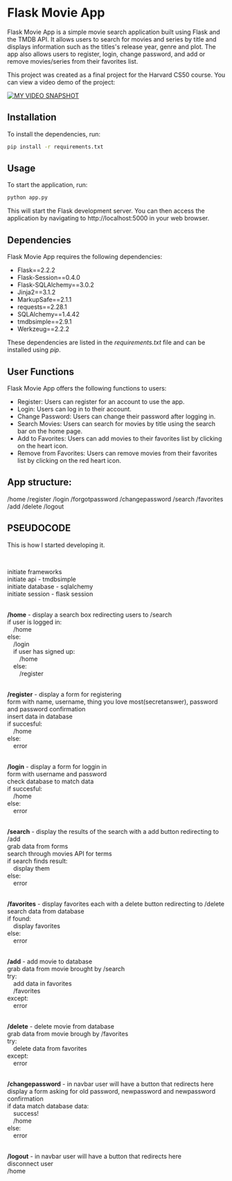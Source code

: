 # Flask Movie App

Flask Movie App is a simple movie search application built using Flask and the TMDB API. It allows users to search for movies and series by title and displays information such as the titles's release year, genre and plot. The app also allows users to register, login, change password, and add or remove movies/series from their favorites list.

This project was created as a final project for the Harvard CS50 course. You can view a video demo of the project:

[![MY VIDEO SNAPSHOT](https://img.youtube.com/vi/wilkhNr_CL0/0.jpg)](https://www.youtube.com/watch?v=wilkhNr_CL0)

## Installation

To install the dependencies, run:

```bash
pip install -r requirements.txt
```
## Usage
To start the application, run:

```bash
python app.py
```

This will start the Flask development server. You can then access the application by navigating to http://localhost:5000 in your web browser.

## Dependencies
Flask Movie App requires the following dependencies:

- Flask==2.2.2
- Flask-Session==0.4.0
- Flask-SQLAlchemy==3.0.2
- Jinja2==3.1.2
- MarkupSafe==2.1.1
- requests==2.28.1
- SQLAlchemy==1.4.42
- tmdbsimple==2.9.1
- Werkzeug==2.2.2

These dependencies are listed in the *requirements.txt* file and can be installed using *pip*.

## User Functions
Flask Movie App offers the following functions to users:

- Register: Users can register for an account to use the app.
- Login: Users can log in to their account.
- Change Password: Users can change their password after logging in.
- Search Movies: Users can search for movies by title using the search bar on the home page.
- Add to Favorites: Users can add movies to their favorites list by clicking on the heart icon.
- Remove from Favorites: Users can remove movies from their favorites list by clicking on the red heart icon.

## App structure:

/home   /register   /login 
/forgotpassword   /changepassword
/search   /favorites    /add 
/delete    /logout  


## PSEUDOCODE

This is how I started developing it.

<br>

initiate frameworks<br>
initiate api - tmdbsimple<br>
initiate database - sqlalchemy<br>
initiate session - flask session<br>
<br>

**/home** - display a search box redirecting users to /search<br>
if user is logged in:<br>
&emsp;/home<br>
else:<br>
&emsp;/login<br>
&emsp;if user has signed up:<br>
&emsp;&emsp;/home<br>
&emsp;else:<br>
&emsp;&emsp;/register<br>
<br>        
        
**/register** - display a form for registering<br>
form with name, username, thing you love most(secretanswer), password and password confirmation<br>
insert data in database<br>
if succesful:<br>
&emsp;/home<br>
else:<br>
&emsp;error<br>
<br>

**/login** - display a form for loggin in<br>
form with username and password<br>
check database to match data<br>
if succesful:<br>
&emsp;/home<br>
else:<br>
&emsp;error<br>
<br>

**/search** - display the results of the search with a add button redirecting to /add<br>
grab data from forms<br>
search through movies API for terms<br>
if search finds result:<br>
&emsp;display them<br>
else:<br>
&emsp;error<br>
<br>

**/favorites** - display favorites each with a delete button redirecting to /delete<br>
search data from database<br>
if found:<br>
&emsp;display favorites<br>
else:<br>
&emsp;error<br>
<br>

**/add** - add movie to database<br>
grab data from movie brought by /search<br>
try:<br>
&emsp;add data in favorites<br>
&emsp;/favorites<br>
except:<br>
&emsp;error<br>
<br>

**/delete** - delete movie from database<br>
grab data from movie brough by /favorites<br>
try:<br>
&emsp;delete data from favorites<br>
except:<br>
&emsp;error<br>
<br>

**/changepassword** - in navbar user will have a button that redirects here<br>
display a form asking for old password, newpassword and newpassword confirmation<br>
if data match database data:<br>
&emsp;success!<br>
&emsp;/home<br>
else:<br>
&emsp;error<br>
<br>

**/logout** - in navbar user will have a button that redirects here<br>
disconnect user<br>
/home<br>
<br>
